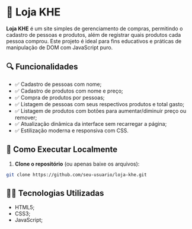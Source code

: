 # 🛒 Loja KHE

**Loja KHE** é um site simples de gerenciamento de compras, permitindo o cadastro de pessoas e produtos, além de registrar quais produtos cada pessoa comprou. Este projeto é ideal para fins educativos e práticas de manipulação de DOM com JavaScript puro.

## 🔍 Funcionalidades

- ✅ Cadastro de pessoas com nome;
- ✅ Cadastro de produtos com nome e preço;
- ✅ Compra de produtos por pessoas;
- ✅ Listagem de pessoas com seus respectivos produtos e total gasto;
- ✅ Listagem de produtos com botões para aumentar/diminuir preço ou remover;
- ✅ Atualização dinâmica da interface sem recarregar a página;
- ✅ Estilização moderna e responsiva com CSS.

## 🚀 Como Executar Localmente

1. **Clone o repositório** (ou apenas baixe os arquivos):

```bash
git clone https://github.com/seu-usuario/loja-khe.git
```

##  👨‍💻 Tecnologias Utilizadas

-  HTML5;
-  CSS3;
-  JavaScript;
